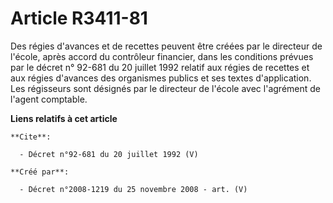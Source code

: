 # Article R3411-81

Des régies d'avances et de recettes peuvent être créées par le directeur de l'école, après accord du contrôleur financier,
dans les conditions prévues par le décret n° 92-681 du 20 juillet 1992 relatif aux régies de recettes et aux régies d'avances
des organismes publics et ses textes d'application. Les régisseurs sont désignés par le directeur de l'école avec l'agrément
de l'agent comptable.

**Liens relatifs à cet article**

	**Cite**:

	  - Décret n°92-681 du 20 juillet 1992 (V)

	**Créé par**:

	  - Décret n°2008-1219 du 25 novembre 2008 - art. (V)
